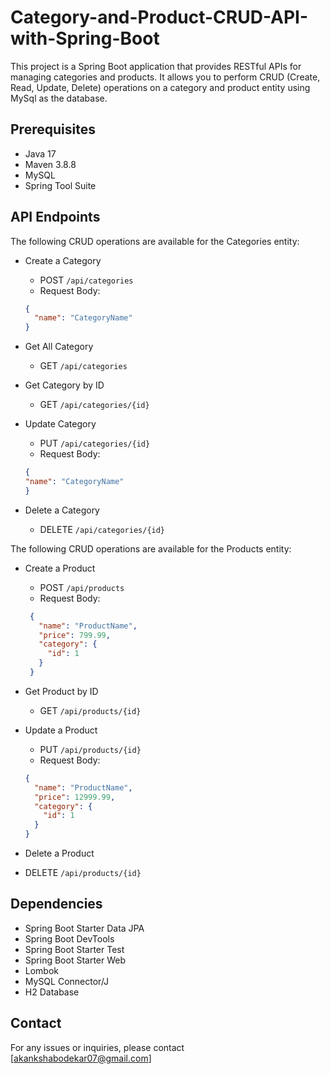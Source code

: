 # Category-and-Product-CRUD-API-with-Spring-Boot
This project is a Spring Boot application that provides RESTful APIs for managing categories and products. It allows you to perform CRUD (Create, Read, Update, Delete) operations on a category and product entity using MySql as the database. 

## Prerequisites
* Java 17
* Maven 3.8.8
* MySQL
* Spring Tool Suite 

## API Endpoints
The following CRUD operations are available for the Categories entity:
* Create a Category
  - POST `/api/categories`
  - Request Body:
  ```json
  {
    "name": "CategoryName"
  }

* Get All Category
  - GET `/api/categories`
  
*  Get Category by ID
   -  GET `/api/categories/{id}`

* Update Category
  -  PUT `/api/categories/{id}`
  -  Request Body:
  
  ```json
  {
  "name": "CategoryName"
  }

*   Delete a Category
    - DELETE `/api/categories/{id}`

The following CRUD operations are available for the Products entity:
*  Create a Product
    -  POST `/api/products`
    -  Request Body:
   ```json
    {
      "name": "ProductName",
      "price": 799.99,
      "category": {
        "id": 1
      }
    }

  * Get Product by ID
      - GET `/api/products/{id}`

  * Update a Product
     - PUT `/api/products/{id}`
    -  Request Body:
    ```json
    {
      "name": "ProductName",
      "price": 12999.99,
      "category": {
        "id": 1
      }
    }

*   Delete a Product
  -    DELETE `/api/products/{id}`

## Dependencies
* Spring Boot Starter Data JPA
* Spring Boot DevTools
* Spring Boot Starter Test 
* Spring Boot Starter Web
* Lombok
* MySQL Connector/J
* H2 Database

## Contact
For any issues or inquiries, please contact [akankshabodekar07@gmail.com]





